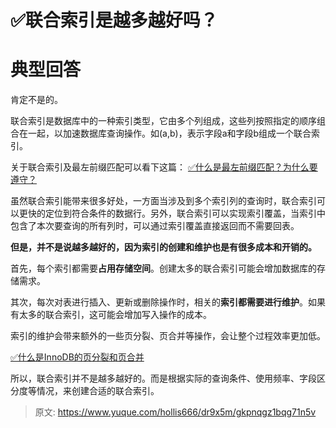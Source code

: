 # ✅联合索引是越多越好吗？


# 典型回答

肯定不是的。

联合索引是数据库中的一种索引类型，它由多个列组成，这些列按照指定的顺序组合在一起，以加速数据库查询操作。如(a,b)，表示字段a和字段b组成一个联合索引。

关于联合索引及最左前缀匹配可以看下这篇：
[✅什么是最左前缀匹配？为什么要遵守？](https://www.yuque.com/hollis666/dr9x5m/cc9mglopp4nigg59?view=doc_embed)

虽然联合索引能带来很多好处，一方面当涉及到多个索引列的查询时，联合索引可以更快的定位到符合条件的数据行。另外，联合索引可以实现索引覆盖，当索引中包含了本次要查询的所有列时，可以通过索引覆盖直接返回而不需要回表。

**但是，并不是说越多越好的，因为索引的创建和维护也是有很多成本和开销的。**

首先，每个索引都需要**占用存储空间**。创建太多的联合索引可能会增加数据库的存储需求。

其次，每次对表进行插入、更新或删除操作时，相关的**索引都需要进行维护**。如果有太多的联合索引，这可能会增加写入操作的成本。

索引的维护会带来额外的一些页分裂、页合并等操作，会让整个过程效率更加低。

[✅什么是InnoDB的页分裂和页合并](https://www.yuque.com/hollis666/dr9x5m/lq17kh7gaf8ayipw?view=doc_embed)

所以，联合索引并不是越多越好的。而是根据实际的查询条件、使用频率、字段区分度等情况，来创建合适的联合索引。


> 原文: <https://www.yuque.com/hollis666/dr9x5m/gkpnqgz1bqg71n5v>